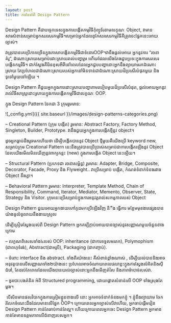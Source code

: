 ```yaml
---
layout: post
title: ការ​នែនាំពី Design Pattern
---
```


  Design Pattern គឺ​ជា​បច្ចេកទេសក្នុង​ការ​បង្កើត​កម្ម​វិធីកុំព្យូទ័រតាម​លក្ខណៈ Object, វា​មាន​សារសំខាន់សម្រាប់អ្នកសរសេរកម្ម​វិធី។សម្រាប់​អ្នក​ដែល​ពូកែសរសេរ​កម្ម​វិធី ​គឺ​ត្រូវ​ចេះ​ផ្នែក​នេះ​អោយ​ច្បាស់។

វា​ត្រូវ​បាន​គេ​ប្រើភាគច្រើន​ក្នុង​ភាសាបង្កើត​កម្ម​វិធីជា​ទំនោរOOP។វា​នឹង​ផ្តល់អោយ អ្នក​នូវ​ការ “រចនាគំរូ“, ដំណោះ​ស្រាយ​សម្រាប់ដោះស្រាយ​រាល់​បញ្ហា​រួម ហើយ​ដែលយើង​តែង​ជួប​ប្រទះ​ក្នុង​ការសរសេរ​បង្កើត​កម្ម​វិធី។ ជាក់​ស្ដែងគឺមិន​ខុសអីពី​នៅ​ពេល​ដែល​អ្នកជួប​បញ្ហា​នោះ​អ្នក​នឹង​ព្យាយាមរក​ដំណោះស្រាយ តែប្រហែលជា​ដំណោះស្រាយ​របស់​អ្នក​នៅ​មិន​ទាន់ជា​ដំណោះស្រាយ​ដ៏ប្រសើរ​បំផុត​មួយ និង​ទូទៅ​មួយ​នៅ​ឡើយ ។

  Design Pattern គឺជួយ​អ្នក​ក្នុង​ការ​ដោះ​ស្រាយ​បញ្ហាតាម​របៀប​មួយ​ដ៏​ប្រសើរ​បំផុត, ផ្តល់អោយ​អ្នក​នូវ​រាល់​វិធីសាស្ត្រដោះ​ស្រាយ​ក្នុង​ការ​បង្កើត​កម្មវិធីជា​លក្ខណៈ OOP.

ក្នុង Design Pattern ចែកជា 3 ក្រុម​​រួម​មាន​:

![_config.yml]({{ site.baseurl }}/images/design-patterns-categories.png)

– Creational Pattern (ក្រុម បង្កើត) រួមមាន: 
Abstract Factory, 
Factory Method,
Singleton, 
Builder,
Prototype. 
វា​នឹង​ជួយ​អ្នក​ក្នុង​ការ​បង្កើតថ្មីនូវ object។

ដូច​អ្នក​ធ្លាប់​ដឹងរួច​មក​ហើយថា ​ដើម្បី​បង្កើត​បាន​នូវ​ Object ថ្មីមួយ​គឺយើងប្រើ keyword new, សម្រាប់ក្រុម Creational Pattern នេះនឹង​ត្រូវ​បាន​ប្រើប្រាស់សម្រាប់ជាការ​បង្កើតឡើង​នូវ Object ដែល​យើងមើល​មិន​ឃើញ​នូវពាក្យគន្លះ (new) ក្នុងការ​បង្កើត Object នេះឡើយ។

– Structural Pattern (ប្រភេទជា រចនា​សម្ព័ន្ធ) រួម​មាន​: 
Adapter,
Bridge, 
Composite, 
Decorator, 
Facade, Proxy និង Flyweight..
វាប្រើ​សម្រាប់ បង្កើត, កំណត់ទំនាក់ទំនង​រវាង Object នឹង​គ្នា។

– Behavioral Pattern រួម​មាន​: 
Interpreter,
Template Method,
Chain of Responsibility,
Command, Iterator,
Mediator, Memento,
Observer, State, 
Strategy និង Visitor. 
ក្រុម​នេះ​ប្រើ​សម្រាប់ក្នុង​ការ​អនុវត្តរាល់សកម្ម​ភាព​របស់​ Object

Design Pattern ជួយ​អោយ​អ្នក​ងាយ​ហៅ​កូដ​មក​ប្រើ​ឡើង​វិញ និឹង​ ធ្វើ​ការ មន្ថែម​មុខងារ​ផ្សេង​បាន​យ៉ាង​ទូលំទូលាយ​នឹង​ងាយ​ស្រួល

ដើម្បី​ត្រៀមស្វែង​យល់​ពី Design Pattern អ្នក​គម្បីក្ដាប់​អោយ​បាន​ច្បាស់​នូវ​សញ្ញាណមួយ​ចំនួន​ខាង​ក្រោម​

– លក្ខណពិសេស​ទាំង៤​របស់ OOP:
inheritance (ជាការទទួល​មរតក), 
Polymophism (ជាពហុទំរង់), 
Abstract(ជាអរូបី), 
Packaging (ជាកញ្ចាប់).

– ចំពោះ interface និង abstract. ទាំង​ពីរ​យ៉ាង​នេះ គឺ​សំខាន់ខ្លាំង​ណាស់ , ដើម្បី​យល់​បាន​និង​អាច​អនុវត្ត​បាន​លើសញ្ញាណទាំង២​យ៉ាងនេះ ប្រហែល​អាច​ចំណាយ​ពេល​វេលាខ្លះក្នុង​ការ​ស្វែង​លំអិត​និង​ស៊ីជំរៅ, តែ​ដល់តែ​ពេល​ដែល​យើង​បាន​យល់ច្បាស់​នោះ​អ្នក​នឹង​មើញ​តំលៃ និង​ភាព​ចំាបាច់របស់វា.

– ចូរបោះ​បង​គំនិត អំពី Structured programming, ដោយ​ផ្ដោត​សំខាន់​លើ​ OOP ទាំង​ស្រុងតែម្ដង។

​         បើសិន​មាន​ផលវិបាក​ក្នុង​ការ​ត្រៀម​ខ្លួនខាង​លើ នោះ អ្នក​អាច​ទំនាក់ទំនង​មក​ខ្ញុំ ។ 
ខ្ញុំ​នឹង​ព្យាយាម ចែក​រំលែក​ចំណេះដឹង​ដែល​មាន​លើ​ផ្នែក​ OOP។
ក្រោយ​ពេល​អ្នក​ច្បាស់​លើវា​ហើយ, អ្នក​ចាប់​ផ្ដើម​រៀន Design Pattern កាន់​តែ​ឆាប់​កាន់តែ​ល្អ​។ ហើយ​ក្រោយ​ពេល​អ្នក​ចេះ​ Design Pattern អ្នក​មាន​កាន់​តែ​មាន​ឧត្ដម​ភាព​លើ​ជំនាញ​របស​អ្នក​។
